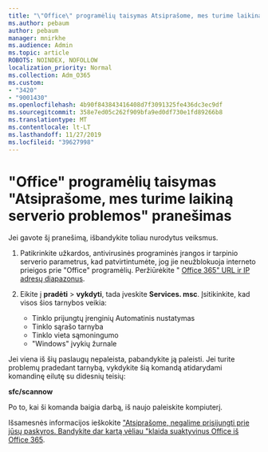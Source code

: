 ```yaml
---
title: "\"Office\" programėlių taisymas Atsiprašome, mes turime laikiną serverio problemos pranešimą"
ms.author: pebaum
author: pebaum
manager: mnirkhe
ms.audience: Admin
ms.topic: article
ROBOTS: NOINDEX, NOFOLLOW
localization_priority: Normal
ms.collection: Adm_O365
ms.custom:
- "3420"
- "9001430"
ms.openlocfilehash: 4b90f843843416408d7f3091325fe436dc3ec9df
ms.sourcegitcommit: 358e7ed05c262f909bfa9ed0df730e1fd89266b8
ms.translationtype: MT
ms.contentlocale: lt-LT
ms.lasthandoff: 11/27/2019
ms.locfileid: "39627998"
---
```

# <a name="fixing-the-office-apps-sorry-we-are-having-temporary-server-issues-message"></a>"Office" programėlių taisymas "Atsiprašome, mes turime laikiną serverio problemos" pranešimas

Jei gavote šį pranešimą, išbandykite toliau nurodytus veiksmus.

1. Patikrinkite užkardos, antivirusinės programinės įrangos ir tarpinio serverio parametrus, kad patvirtintumėte, jog jie neužblokuoja interneto prieigos prie "Office" programėlių. Peržiūrėkite " [Office 365" URL ir IP adresų diapazonus](https://docs.microsoft.com/office365/enterprise/urls-and-ip-address-ranges).

2. Eikite į **pradėti** > **vykdyti**, tada įveskite **Services. msc**. Įsitikinkite, kad visos šios tarnybos veikia:
    - Tinklo prijungtų įrenginių Automatinis nustatymas
    - Tinklo sąrašo tarnyba
    - Tinklo vieta sąmoningumo
    - "Windows" įvykių žurnale

Jei viena iš šių paslaugų nepaleista, pabandykite ją paleisti. Jei turite problemų pradedant tarnybą, vykdykite šią komandą atidarydami komandinę eilutę su didesnių teisių:

**sfc/scannow**

Po to, kai ši komanda baigia darbą, iš naujo paleiskite kompiuterį.

Išsamesnės informacijos ieškokite ["Atsiprašome, negalime prisijungti prie jūsų paskyros. Bandykite dar kartą vėliau "klaida suaktyvinus Office iš Office 365](https://docs.microsoft.com/office/troubleshoot/activation-installation/issue-when-activate-office-from-office-365).
